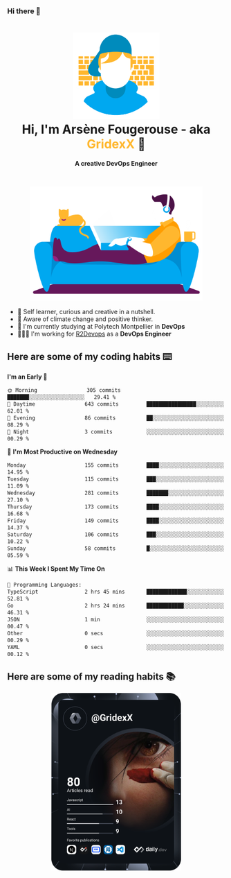### Hi there 👋

<!--
**GridexX/gridexx** is a ✨ _special_ ✨ repository because its `README.md` (this file) appears on your GitHub profile.

Here are some ideas to get you started:

- 🔭 I’m currently working on ...
- 🌱 I’m currently learning ...
- 👯 I’m looking to collaborate on ...
- 🤔 I’m looking for help with ...
- 💬 Ask me about ...
- 📫 How to reach me: ...
- 😄 Pronouns: ...
- ⚡ Fun fact: ...
-->


<!-- Header -->
<h1 align="center">
  <img src="./images/user_profile.png" width="200">
  <br>
  Hi, I'm Arsène Fougerouse - aka <span style="color:#ffb72e">GridexX</span> 👋
</h1>


<p align="center">
  <b>A creative DevOps Engineer </b>
</p>
<br/>
<p align="center">
  <img src="./images/man_couch.png" width="400">
</p>

- 🎨 Self learner, curious and creative in a nutshell. 
- 🌱 Aware of climate change and positive thinker.
- 📕 I'm currently studying at Polytech Montpellier in **DevOps**
- 👨🏻‍💻 I'm working for [R2Devops](https://r2devops.io) as a **DevOps Engineer**


## Here are some of my coding habits ⌨️

<!-- Add a section about tech and Ops stack
  Like this one : https://github.com/Xanthus58#-tech-stack
-->
<!--START_SECTION:waka-->
**I'm an Early 🐤** 

```text
🌞 Morning                305 commits         ███████░░░░░░░░░░░░░░░░░░   29.41 % 
🌆 Daytime                643 commits         ████████████████░░░░░░░░░   62.01 % 
🌃 Evening                86 commits          ██░░░░░░░░░░░░░░░░░░░░░░░   08.29 % 
🌙 Night                  3 commits           ░░░░░░░░░░░░░░░░░░░░░░░░░   00.29 % 
```
📅 **I'm Most Productive on Wednesday** 

```text
Monday                   155 commits         ████░░░░░░░░░░░░░░░░░░░░░   14.95 % 
Tuesday                  115 commits         ███░░░░░░░░░░░░░░░░░░░░░░   11.09 % 
Wednesday                281 commits         ███████░░░░░░░░░░░░░░░░░░   27.10 % 
Thursday                 173 commits         ████░░░░░░░░░░░░░░░░░░░░░   16.68 % 
Friday                   149 commits         ████░░░░░░░░░░░░░░░░░░░░░   14.37 % 
Saturday                 106 commits         ███░░░░░░░░░░░░░░░░░░░░░░   10.22 % 
Sunday                   58 commits          █░░░░░░░░░░░░░░░░░░░░░░░░   05.59 % 
```


📊 **This Week I Spent My Time On** 

```text
💬 Programming Languages: 
TypeScript               2 hrs 45 mins       █████████████░░░░░░░░░░░░   52.81 % 
Go                       2 hrs 24 mins       ████████████░░░░░░░░░░░░░   46.31 % 
JSON                     1 min               ░░░░░░░░░░░░░░░░░░░░░░░░░   00.47 % 
Other                    0 secs              ░░░░░░░░░░░░░░░░░░░░░░░░░   00.29 % 
YAML                     0 secs              ░░░░░░░░░░░░░░░░░░░░░░░░░   00.12 % 
```


<!--END_SECTION:waka-->

## Here are some of my reading habits 📚
<div  align="center">
  <img src="./images/devcard.svg" width="300">
</div>
